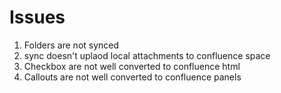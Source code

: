 
# Issues

1. Folders are not synced
2. sync doesn't uplaod local attachments to confluence space
3. Checkbox are not well converted to confluence html
4. Callouts are not well converted to confluence panels
